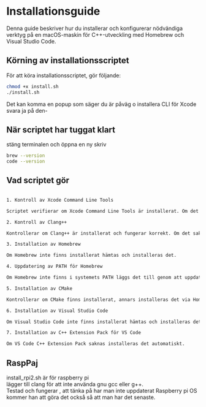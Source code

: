 # Installationsguide

Denna guide beskriver hur du installerar och konfigurerar nödvändiga verktyg på en macOS-maskin för C++-utveckling med Homebrew och Visual Studio Code.

## Körning av installationsscriptet

För att köra installationsscriptet, gör följande:

```sh
chmod +x install.sh
./install.sh
```
Det kan komma en popup som säger du är påväg o installera CLI för Xcode svara ja på den-

## När scriptet har tuggat klart 

stäng terminalen och öppna en ny skriv
```sh
brew --version
code --version
```

## Vad scriptet gör
```sh

1. Kontroll av Xcode Command Line Tools

Scriptet verifierar om Xcode Command Line Tools är installerat. Om det saknas installeras det automatiskt.

2. Kontroll av Clang++

Kontrollerar om Clang++ är installerat och fungerar korrekt. Om det saknas visas en varning.

3. Installation av Homebrew

Om Homebrew inte finns installerat hämtas och installeras det.

4. Uppdatering av PATH för Homebrew

Om Homebrew inte finns i systemets PATH läggs det till genom att uppdatera ~/.zprofile och ~/.zshrc.

5. Installation av CMake

Kontrollerar om CMake finns installerat, annars installeras det via Homebrew.

6. Installation av Visual Studio Code

Om Visual Studio Code inte finns installerat hämtas och installeras det via Homebrew Cask.

7. Installation av C++ Extension Pack för VS Code

Om VS Code C++ Extension Pack saknas installeras det automatiskt.

```
## RaspPaj

<p>install_rpi2.sh är för raspberry pi
<br>lägger till clang för att inte använda gnu gcc eller g++.
<br>Testad och fungerar , att tänka på har man inte uppdaterat Raspberry pi OS
<br>kommer han att göra det också så att man har det senaste.
</p>